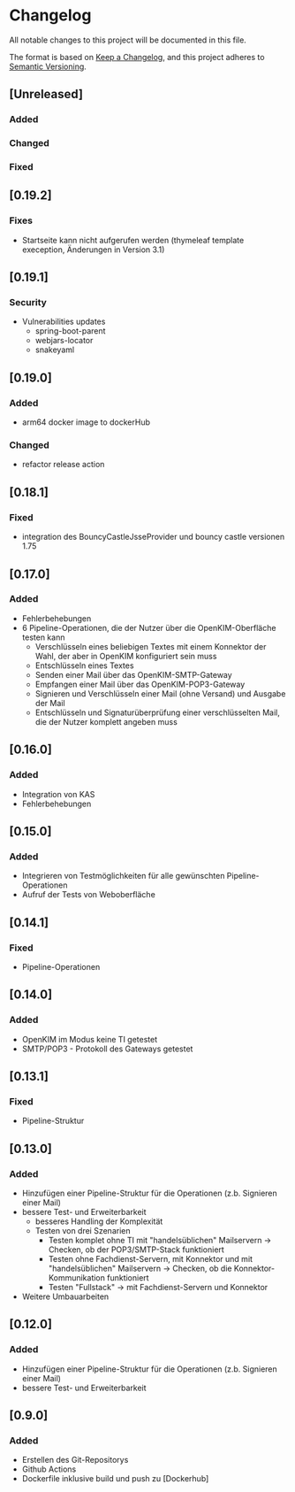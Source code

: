 # Changelog

All notable changes to this project will be documented in this file.

The format is based on [Keep a Changelog](https://keepachangelog.com/en/1.1.0/),
and this project adheres to [Semantic Versioning](https://semver.org/spec/v2.0.0.html).

## [Unreleased]

### Added

### Changed

### Fixed

## [0.19.2]

### Fixes
- Startseite kann nicht aufgerufen werden (thymeleaf template exeception, Änderungen in Version 3.1)

## [0.19.1]

### Security
- Vulnerabilities updates
  - spring-boot-parent
  - webjars-locator
  - snakeyaml

## [0.19.0]

### Added

- arm64 docker image to dockerHub

### Changed

- refactor release action

## [0.18.1]

### Fixed

- integration des BouncyCastleJsseProvider und bouncy castle versionen 1.75


## [0.17.0]

### Added

- Fehlerbehebungen
- 6 Pipeline-Operationen, die der Nutzer über die OpenKIM-Oberfläche testen kann
  - Verschlüsseln eines beliebigen Textes mit einem Konnektor der Wahl, 
    der aber in OpenKIM konfiguriert sein muss
  - Entschlüsseln eines Textes
  - Senden einer Mail über das OpenKIM-SMTP-Gateway
  - Empfangen einer Mail über das OpenKIM-POP3-Gateway
  - Signieren und Verschlüsseln einer Mail (ohne Versand) und Ausgabe der Mail
  - Entschlüsseln und Signaturüberprüfung einer verschlüsselten Mail, die der Nutzer komplett angeben muss

## [0.16.0]

### Added

- Integration von KAS
- Fehlerbehebungen

## [0.15.0]

### Added

- Integrieren von Testmöglichkeiten für alle gewünschten Pipeline-Operationen
- Aufruf der Tests von Weboberfläche

## [0.14.1]

### Fixed

- Pipeline-Operationen


## [0.14.0]

### Added

- OpenKIM im Modus keine TI getestet
- SMTP/POP3 - Protokoll des Gateways getestet


## [0.13.1]

### Fixed

- Pipeline-Struktur


## [0.13.0]

### Added

- Hinzufügen einer Pipeline-Struktur für die Operationen (z.b. Signieren einer Mail)
- bessere Test- und Erweiterbarkeit
  - besseres Handling der Komplexität
  - Testen von drei Szenarien
    - Testen komplet ohne TI mit "handelsüblichen" Mailservern -> Checken, ob der POP3/SMTP-Stack funktioniert
    - Testen ohne Fachdienst-Servern, mit Konnektor und mit "handelsüblichen" Mailservern -> Checken, ob die Konnektor-Kommunikation funktioniert
    - Testen "Fullstack" -> mit Fachdienst-Servern und Konnektor 
- Weitere Umbauarbeiten

## [0.12.0]

### Added

- Hinzufügen einer Pipeline-Struktur für die Operationen (z.b. Signieren einer Mail)
- bessere Test- und Erweiterbarkeit


## [0.9.0]

### Added

- Erstellen des Git-Repositorys
- Github Actions
- Dockerfile inklusive build und push zu [Dockerhub]
